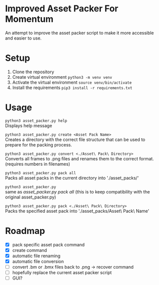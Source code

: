 # Improved Asset Packer For Momentum
 An attempt to improve the asset packer script to make it more accessible and easier to use.

# Setup

1. Clone the repository
2. Create virtual environment `python3 -m venv venv`
3. Activate the virtual environment `source venv/bin/activate`
4. Install the requirements `pip3 install -r requirements.txt`

# Usage

```python3 asset_packer.py help```<br>
Displays help message

```python3 asset_packer.py create <Asset Pack Name>```<br>
Creates a directory with the correct file structure that can be used to prepare for the packing process.

```python3 asset_packer.py convert <./Asset\ Pack\ Directory>```<br>
Converts all frames to .png files and renames them to the correct format. (requires numbers in filenames)

```python3 asset_packer.py pack all```<br>
Packs all asset packs in the current directory into './asset_packs/'

```python3 asset_packer.py```<br>
same as *asset_packer.py pack all* (this is to keep compatibility with the original asset_packer.py)

```python3 asset_packer.py pack <./Asset\ Pack\ Directory>```<br>
Packs the specified asset pack into './asset_packs/Asset\ Pack\ Name'

# Roadmap
- [x] pack specific asset pack command
- [x] create command
- [x] automatic file renaming
- [x] automatic file conversion
- [ ] convert .bm or .bmx files back to .png -> recover command
- [ ] hopefully replace the current asset packer script
- [ ] GUI?

